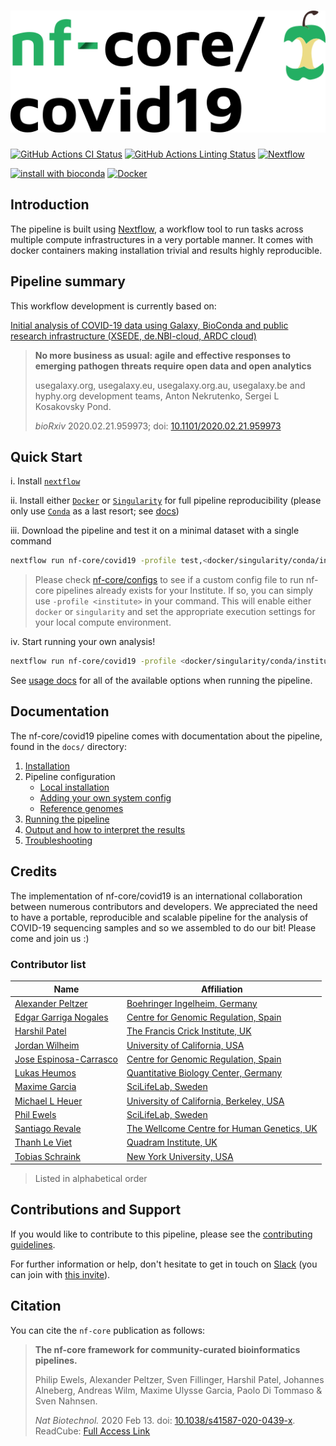 # ![nf-core/covid19](docs/images/nf-core-covid19_logo.png)

[![GitHub Actions CI Status](https://github.com/nf-core/covid19/workflows/nf-core%20CI/badge.svg)](https://github.com/nf-core/covid19/actions)
[![GitHub Actions Linting Status](https://github.com/nf-core/covid19/workflows/nf-core%20linting/badge.svg)](https://github.com/nf-core/covid19/actions)
[![Nextflow](https://img.shields.io/badge/nextflow-%E2%89%A519.10.0-brightgreen.svg)](https://www.nextflow.io/)

[![install with bioconda](https://img.shields.io/badge/install%20with-bioconda-brightgreen.svg)](http://bioconda.github.io/)
[![Docker](https://img.shields.io/docker/automated/nfcore/covid19.svg)](https://hub.docker.com/r/nfcore/covid19)

## Introduction

The pipeline is built using [Nextflow](https://www.nextflow.io), a workflow tool to run tasks across multiple compute infrastructures in a very portable manner. It comes with docker containers making installation trivial and results highly reproducible.

## Pipeline summary

This workflow development is currently based on:

[Initial analysis of COVID-19 data using Galaxy, BioConda and public research infrastructure (XSEDE, de.NBI-cloud, ARDC cloud)](https://github.com/galaxyproject/SARS-CoV-2)

> **No more business as usual: agile and effective responses to emerging pathogen threats require open data and open analytics**
>
> usegalaxy.org, usegalaxy.eu, usegalaxy.org.au, usegalaxy.be and hyphy.org development teams, Anton Nekrutenko, Sergei L Kosakovsky Pond.
>
> *bioRxiv* 2020.02.21.959973; doi: [10.1101/2020.02.21.959973](https://doi.org/10.1101/2020.02.21.959973)

## Quick Start

i. Install [`nextflow`](https://nf-co.re/usage/installation)

ii. Install either [`Docker`](https://docs.docker.com/engine/installation/) or [`Singularity`](https://www.sylabs.io/guides/3.0/user-guide/) for full pipeline reproducibility (please only use [`Conda`](https://conda.io/miniconda.html) as a last resort; see [docs](https://nf-co.re/usage/configuration#basic-configuration-profiles))

iii. Download the pipeline and test it on a minimal dataset with a single command

```bash
nextflow run nf-core/covid19 -profile test,<docker/singularity/conda/institute>
```

> Please check [nf-core/configs](https://github.com/nf-core/configs#documentation) to see if a custom config file to run nf-core pipelines already exists for your Institute. If so, you can simply use `-profile <institute>` in your command. This will enable either `docker` or `singularity` and set the appropriate execution settings for your local compute environment.

iv. Start running your own analysis!

<!-- TODO nf-core: Update the default command above used to run the pipeline -->

```bash
nextflow run nf-core/covid19 -profile <docker/singularity/conda/institute> --input samplesheet.csv --genome hg38
```

See [usage docs](docs/usage.md) for all of the available options when running the pipeline.

## Documentation

The nf-core/covid19 pipeline comes with documentation about the pipeline, found in the `docs/` directory:

1. [Installation](https://nf-co.re/usage/installation)
2. Pipeline configuration
    * [Local installation](https://nf-co.re/usage/local_installation)
    * [Adding your own system config](https://nf-co.re/usage/adding_own_config)
    * [Reference genomes](https://nf-co.re/usage/reference_genomes)
3. [Running the pipeline](docs/usage.md)
4. [Output and how to interpret the results](docs/output.md)
5. [Troubleshooting](https://nf-co.re/usage/troubleshooting)

<!-- TODO nf-core: Add a brief overview of what the pipeline does and how it works -->

## Credits

The implementation of nf-core/covid19 is an international collaboration between numerous contributors and developers. We appreciated the need to have a portable, reproducible and scalable pipeline for the analysis of COVID-19 sequencing samples and so we assembled to do our bit! Please come and join us :)

### Contributor list

| Name                                                      | Affiliation                                                                          |
|-----------------------------------------------------------|--------------------------------------------------------------------------------------|
| [Alexander Peltzer](https://github.com/apeltzer)          | [Boehringer Ingelheim, Germany](https://www.boehringer-ingelheim.de/)                |
| [Edgar Garriga Nogales](https://github.com/edgano)        | [Centre for Genomic Regulation, Spain](https://www.crg.eu/)                          |
| [Harshil Patel](https://github.com/drpatelh)              | [The Francis Crick Institute, UK](https://www.crick.ac.uk/)                          |
| [Jordan Wilheim](https://github.com/jordwil)              | [University of California, USA](https://www.universityofcalifornia.edu/)             |
| [Jose Espinosa-Carrasco](https://github.com/JoseEspinosa) | [Centre for Genomic Regulation, Spain](https://www.crg.eu/)                          |
| [Lukas Heumos](https://github.com/Zethson)                | [Quantitative Biology Center, Germany](https://portal.qbic.uni-tuebingen.de/portal/) |
| [Maxime Garcia](https://github.com/MaxUlysse)             | [SciLifeLab, Sweden](https://www.scilifelab.se/)                                     |
| [Michael L Heuer](https://github.com/heuermh)             | [University of California, Berkeley, USA](https://www.berkeley.edu/)                 |
| [Phil Ewels](https://github.com/ewels)                    | [SciLifeLab, Sweden](https://www.scilifelab.se/)                                     |
| [Santiago Revale](https://github.com/santiagorevale)      | [The Wellcome Centre for Human Genetics, UK](https://www.well.ox.ac.uk/)             |
| [Thanh Le Viet](https://github.com/thanhleviet)           | [Quadram Institute, UK](https://quadram.ac.uk/)                                      |
| [Tobias Schraink](https://github.com/tobsecret)           | [New York University, USA](http://www.nyu.edu/)                                      |

> Listed in alphabetical order

## Contributions and Support

If you would like to contribute to this pipeline, please see the [contributing guidelines](.github/CONTRIBUTING.md).

For further information or help, don't hesitate to get in touch on [Slack](https://nfcore.slack.com/channels/covid19) (you can join with [this invite](https://nf-co.re/join/slack)).

## Citation

<!-- TODO nf-core: Add citation for pipeline after first release. Uncomment lines below and update Zenodo doi. -->
<!-- If you use  nf-core/covid19 for your analysis, please cite it using the following doi: [10.5281/zenodo.XXXXXX](https://doi.org/10.5281/zenodo.XXXXXX) -->

You can cite the `nf-core` publication as follows:

> **The nf-core framework for community-curated bioinformatics pipelines.**
>
> Philip Ewels, Alexander Peltzer, Sven Fillinger, Harshil Patel, Johannes Alneberg, Andreas Wilm, Maxime Ulysse Garcia, Paolo Di Tommaso & Sven Nahnsen.
>
> _Nat Biotechnol._ 2020 Feb 13. doi: [10.1038/s41587-020-0439-x](https://dx.doi.org/10.1038/s41587-020-0439-x).
> ReadCube: [Full Access Link](https://rdcu.be/b1GjZ)

